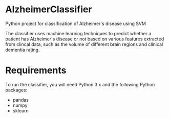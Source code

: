 # AlzheimerClassifier
Python project for classification of Alzheimer's disease using SVM

The classifier uses machine learning techniques to predict whether a patient has Alzheimer's disease or not
based on various features extracted from clincal data, such as the volume of different brain regions and clinical dementia rating.

# Requirements
To run the classifier, you will need Python 3.x and the following Python packages:
- pandas
- numpy
- sklearn
